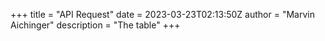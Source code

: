 +++
title = "API Request"
date = 2023-03-23T02:13:50Z
author = "Marvin Aichinger"
description = "The table"
+++

